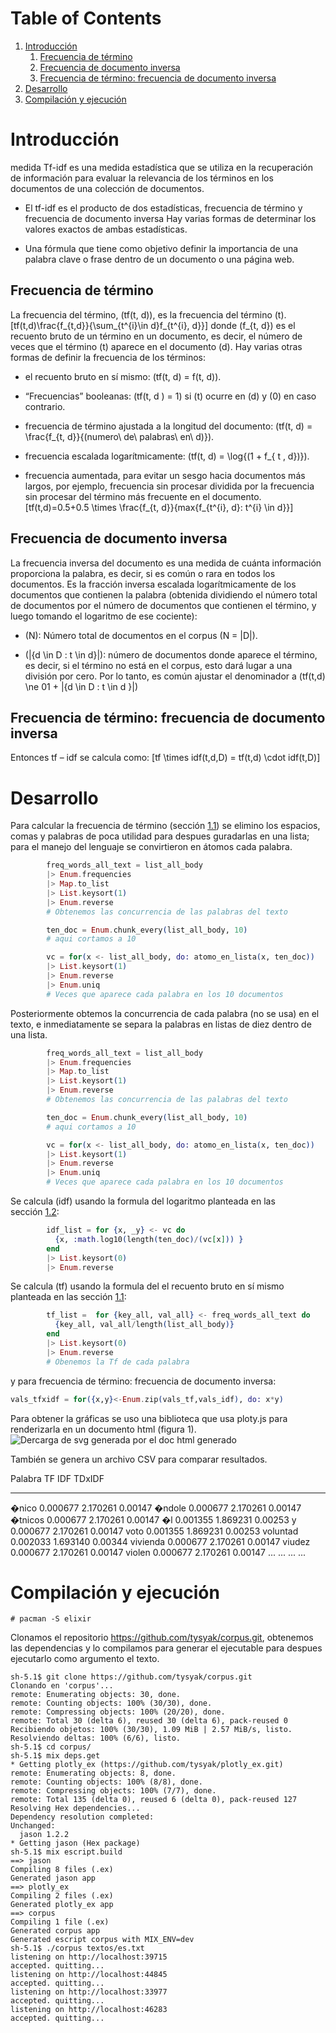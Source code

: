 
# Table of Contents

1.  [Introducción](#sec:introduccion)
    1.  [Frecuencia de término](#sec:frec-de-term)
    2.  [Frecuencia de documento inversa](#sec:frec-de-docum)
    3.  [Frecuencia de término: frecuencia de documento inversa](#sec:frec-de-term-1)
2.  [Desarrollo](#sec:desarrollo)
3.  [Compilación y ejecución](#sec:compilacion)


<a id="sec:introduccion"></a>

# Introducción

medida Tf-idf es una medida estadística que se utiliza en la
recuperación de información para evaluar la relevancia de los términos
en los documentos de una colección de documentos.

-   El tf-idf es el producto de dos estadísticas, frecuencia de término y
    frecuencia de documento inversa Hay varias formas de determinar los
    valores exactos de ambas estadísticas.

-   Una fórmula que tiene como objetivo definir la importancia de una
    palabra clave o frase dentro de un documento o una página web.


<a id="sec:frec-de-term"></a>

## Frecuencia de término

La frecuencia del término, \(tf(t, d)\), es la frecuencia del término \(t\).
\[tf(t,d)\frac{f_{t,d}}{\sum_{t^{i}\in d}f_{t^{i}, d}}\] donde
\(f_{t, d}\) es el recuento bruto de un término en un documento, es decir,
el número de veces que el término \(t\) aparece en el documento \(d\). Hay
varias otras formas de definir la frecuencia de los términos:

-   el recuento bruto en sí mismo: \(tf(t, d) = f(t, d)\).

-   &ldquo;Frecuencias&rdquo; booleanas: \(tf(t, d ) = 1\) si \(t\) ocurre en \(d\) y \(0\) en
    caso contrario.

-   frecuencia de término ajustada a la longitud del documento:
    \(tf(t, d) = \frac{f_{t, d}}{(numero\ de\ palabras\ en\ d)}\).

-   frecuencia escalada logarítmicamente:
    \(tf(t, d) = \log{(1 + f_{ t , d})}\).

-   frecuencia aumentada, para evitar un sesgo hacia documentos más
    largos, por ejemplo, frecuencia sin procesar dividida por la
    frecuencia sin procesar del término más frecuente en el documento.
    \[tf(t,d)=0.5+0.5 \times \frac{f_{t, d}}{max\{f_{t^{i}, d}: t^{i} \in d\}}\]


<a id="sec:frec-de-docum"></a>

## Frecuencia de documento inversa

La frecuencia inversa del documento es una medida de cuánta información
proporciona la palabra, es decir, si es común o rara en todos los
documentos. Es la fracción inversa escalada logarítmicamente de los
documentos que contienen la palabra (obtenida dividiendo el número total
de documentos por el número de documentos que contienen el término, y
luego tomando el logaritmo de ese cociente):

-   \(N\): Número total de documentos en el corpus \(N = |D|\).

-   \(|\{d \in D : t \in d\}|\): número de documentos donde aparece el
    término, es decir, si el término no está en el corpus, esto dará lugar
    a una división por cero. Por lo tanto, es común ajustar el denominador
    a \(tf(t,d) \ne 01 + |\{d \in D : t \in d \}|\)


<a id="sec:frec-de-term-1"></a>

## Frecuencia de término: frecuencia de documento inversa

Entonces tf &#x2013; idf se calcula como:
\[tf \times idf(t,d,D) = tf(t,d) \cdot idf(t,D)\]


<a id="sec:desarrollo"></a>

# Desarrollo

Para calcular la frecuencia de término
(sección [1.1](#sec:frec-de-term)) se elimino los espacios, comas y
palabras de poca utilidad para despues guradarlas en una lista; para el
manejo del lenguaje se convirtieron en átomos cada palabra.


```elixir
        freq_words_all_text = list_all_body
        |> Enum.frequencies
        |> Map.to_list
        |> List.keysort(1)
        |> Enum.reverse
        # Obtenemos las concurrencia de las palabras del texto

        ten_doc = Enum.chunk_every(list_all_body, 10)
        # aqui cortamos a 10

        vc = for(x <- list_all_body, do: atomo_en_lista(x, ten_doc))
        |> List.keysort(1)
        |> Enum.reverse
        |> Enum.uniq
        # Veces que aparece cada palabra en los 10 documentos
```

Posteriormente obtemos la concurrencia de cada palabra (no se usa) en el
texto, e inmediatamente se separa la palabras en listas de diez dentro
de una lista.

```elixir
        freq_words_all_text = list_all_body
        |> Enum.frequencies
        |> Map.to_list
        |> List.keysort(1)
        |> Enum.reverse
        # Obtenemos las concurrencia de las palabras del texto

        ten_doc = Enum.chunk_every(list_all_body, 10)
        # aqui cortamos a 10

        vc = for(x <- list_all_body, do: atomo_en_lista(x, ten_doc))
        |> List.keysort(1)
        |> Enum.reverse
        |> Enum.uniq
        # Veces que aparece cada palabra en los 10 documentos
```

Se calcula \(idf\) usando la formula del logaritmo planteada en las
sección [1.2](#sec:frec-de-docum):

```elixir
        idf_list = for {x, _y} <- vc do
          {x, :math.log10(length(ten_doc)/(vc[x])) }
        end
        |> List.keysort(0)
        |> Enum.reverse
```

Se calcula \(tf\) usando la formula del el recuento bruto en sí mismo
planteada en las sección [1.1](#sec:frec-de-term):
```elixir
        tf_list =  for {key_all, val_all} <- freq_words_all_text do
          {key_all, val_all/length(list_all_body)}
        end
        |> List.keysort(0)
        |> Enum.reverse
        # Obenemos la Tf de cada palabra
```

y para frecuencia de término: frecuencia de documento inversa:

```elixir
vals_tfxidf = for({x,y}<-Enum.zip(vals_tf,vals_idf), do: x*y)
```

Para obtener la gráficas se uso una biblioteca que usa ploty.js para
renderizarla en un documento html
(figura 1).
![Dercarga de svg generada por el doc html
generado](./doc/output.jpg)

También se genera un archivo CSV para comparar resultados.

  Palabra    TF         IDF        TDxIDF
  ---------- ---------- ---------- ---------
  �nico      0.000677   2.170261   0.00147
  �ndole     0.000677   2.170261   0.00147
  �tnicos    0.000677   2.170261   0.00147
  �l         0.001355   1.869231   0.00253
  y          0.000677   2.170261   0.00147
  voto       0.001355   1.869231   0.00253
  voluntad   0.002033   1.693140   0.00344
  vivienda   0.000677   2.170261   0.00147
  viudez     0.000677   2.170261   0.00147
  violen     0.000677   2.170261   0.00147
  ...        ...        ...        ...


<a id="sec:compilacion"></a>

# Compilación y ejecución

``` shell-session
# pacman -S elixir
```

Clonamos el repositorio <https://github.com/tysyak/corpus.git>,
obtenemos las dependencias y lo compilamos para generar el ejecutable
para despues ejecutarlo como argumento el texto.

``` shell-session
sh-5.1$ git clone https://github.com/tysyak/corpus.git
Clonando en 'corpus'...
remote: Enumerating objects: 30, done.
remote: Counting objects: 100% (30/30), done.
remote: Compressing objects: 100% (20/20), done.
remote: Total 30 (delta 6), reused 30 (delta 6), pack-reused 0
Recibiendo objetos: 100% (30/30), 1.09 MiB | 2.57 MiB/s, listo.
Resolviendo deltas: 100% (6/6), listo.
sh-5.1$ cd corpus/
sh-5.1$ mix deps.get
* Getting plotly_ex (https://github.com/tysyak/plotly_ex.git)
remote: Enumerating objects: 8, done.
remote: Counting objects: 100% (8/8), done.
remote: Compressing objects: 100% (7/7), done.
remote: Total 135 (delta 0), reused 6 (delta 0), pack-reused 127
Resolving Hex dependencies...
Dependency resolution completed:
Unchanged:
  jason 1.2.2
* Getting jason (Hex package)
sh-5.1$ mix escript.build
==> jason
Compiling 8 files (.ex)
Generated jason app
==> plotly_ex
Compiling 2 files (.ex)
Generated plotly_ex app
==> corpus
Compiling 1 file (.ex)
Generated corpus app
Generated escript corpus with MIX_ENV=dev
sh-5.1$ ./corpus textos/es.txt
listening on http://localhost:39715
accepted. quitting...
listening on http://localhost:44845
accepted. quitting...
listening on http://localhost:33977
accepted. quitting...
listening on http://localhost:46283
accepted. quitting...
```
